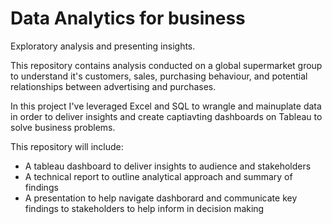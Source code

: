 # Data Analytics for business
Exploratory analysis and presenting insights.

This repository contains analysis conducted on a global supermarket group to understand it's customers,
sales, purchasing behaviour, and potential relationships between advertising and purchases. 

In this project I've leveraged Excel and SQL to wrangle and mainuplate data 
in order to deliver insights and create captiavting dashboards on Tableau to solve business problems.

This repository will include:
- A tableau dashboard to deliver insights to audience and stakeholders
- A technical report to outline analytical approach and summary of findings
- A presentation to help navigate dashborard and communicate key findings to stakeholders to help inform in decision making
